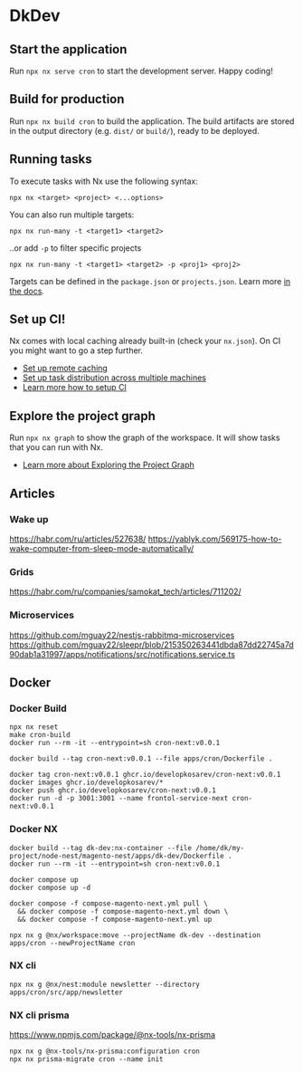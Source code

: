 # DkDev

## Start the application

Run `npx nx serve cron` to start the development server. Happy coding!

## Build for production

Run `npx nx build cron` to build the application. The build artifacts are stored in the output directory (e.g. `dist/` or `build/`), ready to be deployed.

## Running tasks

To execute tasks with Nx use the following syntax:

```
npx nx <target> <project> <...options>
```

You can also run multiple targets:

```
npx nx run-many -t <target1> <target2>
```

..or add `-p` to filter specific projects

```
npx nx run-many -t <target1> <target2> -p <proj1> <proj2>
```

Targets can be defined in the `package.json` or `projects.json`. Learn more [in the docs](https://nx.dev/features/run-tasks).

## Set up CI!

Nx comes with local caching already built-in (check your `nx.json`). On CI you might want to go a step further.

- [Set up remote caching](https://nx.dev/features/share-your-cache)
- [Set up task distribution across multiple machines](https://nx.dev/nx-cloud/features/distribute-task-execution)
- [Learn more how to setup CI](https://nx.dev/recipes/ci)

## Explore the project graph

Run `npx nx graph` to show the graph of the workspace.
It will show tasks that you can run with Nx.

- [Learn more about Exploring the Project Graph](https://nx.dev/core-features/explore-graph)

## Articles
### Wake up
https://habr.com/ru/articles/527638/
https://yablyk.com/569175-how-to-wake-computer-from-sleep-mode-automatically/

### Grids
https://habr.com/ru/companies/samokat_tech/articles/711202/

### Microservices
https://github.com/mguay22/nestjs-rabbitmq-microservices
https://github.com/mguay22/sleepr/blob/215350263441dbda87dd22745a7d90dab1a31997/apps/notifications/src/notifications.service.ts

## Docker

### Docker Build
```
npx nx reset
make cron-build
docker run --rm -it --entrypoint=sh cron-next:v0.0.1

docker build --tag cron-next:v0.0.1 --file apps/cron/Dockerfile .

docker tag cron-next:v0.0.1 ghcr.io/developkosarev/cron-next:v0.0.1
docker images ghcr.io/developkosarev/*
docker push ghcr.io/developkosarev/cron-next:v0.0.1
docker run -d -p 3001:3001 --name frontol-service-next cron-next:v0.0.1
```     

### Docker NX
```
docker build --tag dk-dev:nx-container --file /home/dk/my-project/node-nest/magento-nest/apps/dk-dev/Dockerfile .
docker run --rm -it --entrypoint=sh cron-next:v0.0.1

docker compose up
docker compose up -d

docker compose -f compose-magento-next.yml pull \
  && docker compose -f compose-magento-next.yml down \
  && docker compose -f compose-magento-next.yml up

npx nx g @nx/workspace:move --projectName dk-dev --destination apps/cron --newProjectName cron
```
### NX cli
```
npx nx g @nx/nest:module newsletter --directory apps/cron/src/app/newsletter
```

### NX cli prisma
https://www.npmjs.com/package/@nx-tools/nx-prisma
```
npx nx g @nx-tools/nx-prisma:configuration cron
npx nx prisma-migrate cron --name init
```
